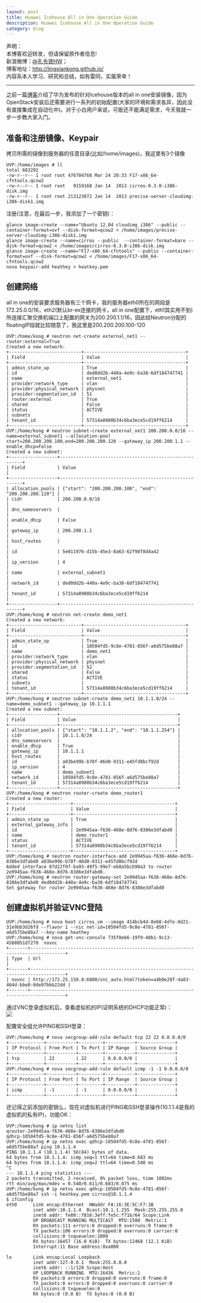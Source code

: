 ```yaml
---
layout: post
title: Huawei Icehouse All in One Operation Guide
description: Huawei Icehouse All in One Operation Guide
category: blog
---
```


声明：  
本博客欢迎转发，但请保留原作者信息!  
新浪微博：[@孔令贤HW](http://weibo.com/lingxiankong)；   
博客地址：<http://lingxiankong.github.io/>  
内容系本人学习、研究和总结，如有雷同，实属荣幸！

----------------

之前一篇[博客](http://lingxiankong.github.io/blog/2014/04/29/openstack-icehouse-allinone/)介绍了华为发布的针对Icehouse版本的all in one安装镜像，因为OpenStack安装后还需要进行一系列的初始配置(大家的环境和需求各异，因此没有直接集成在自动化中)。对于小白用户来说，可能还不能满足需求，今天我就一步一步教大家入门。

## 准备和注册镜像、Keypair  
拷贝所需的镜像到服务器的任意目录(比如/home/images)，我这里有3个镜像

    UVP:/home/images # ll
    total 683292
    -rw-r--r-- 1 root root 476704768 Mar 24 20:33 F17-x86_64-cfntools.qcow2
    -rw-r--r-- 1 root root   9159168 Jan 14  2013 cirros-0.3.0-i386-disk.img
    -rw-r--r-- 1 root root 213123072 Jan 14  2013 precise-server-cloudimg-i386-disk1.img
    
注册(注意，在最后一步，我添加了一个密钥)：

    glance image-create --name="Ubuntu 12.04 cloudimg i386" --public --container-format=ovf --disk-format=qcow2 < /home/images/precise-server-cloudimg-i386-disk1.img
    glance image-create --name=cirros --public  --container-format=bare --disk-format=qcow2 < /home/images/cirros-0.3.0-i386-disk.img
    glance image-create --name="F17-x86_64-cfntools" --public --container-format=ovf --disk-format=qcow2 < /home/images/F17-x86_64-cfntools.qcow2
    nova keypair-add heathey > heatkey.pem
    
## 创建网络  
all in one的安装要求服务器有三个网卡，我的服务器eth0所在的网段是172.25.0.0/16，eth2(默认br-ex连接的网卡，all in one配置下，eth1其实用不到)所连接汇聚交换机端口上配置的网关为200.200.1.1/16，因此给Neutron分配的floatingIP段就比较随意了，我这里是200.200.200.100-120

    UVP:/home/kong # neutron net-create external_net1 --router:external=True
    Created a new network:
    +---------------------------+--------------------------------------+
    | Field                     | Value                                |
    +---------------------------+--------------------------------------+
    | admin_state_up            | True                                 |
    | id                        | ded0dd2b-440a-4e9c-ba38-6df184747741 |
    | name                      | external_net1                        |
    | provider:network_type     | vlan                                 |
    | provider:physical_network | physnet                              |
    | provider:segmentation_id  | 51                                   |
    | router:external           | True                                 |
    | shared                    | False                                |
    | status                    | ACTIVE                               |
    | subnets                   |                                      |
    | tenant_id                 | 57314a8980b34c6ba3ece5cd19ff6214     |
    +---------------------------+--------------------------------------+
    UVP:/home/kong # neutron subnet-create external_net1 200.200.0.0/16 --name=external_subnet1 --allocation-pool start=200.200.200.100,end=200.200.200.120 --gateway_ip 200.200.1.1 --enable_dhcp=False
    Created a new subnet:
    +------------------+--------------------------------------------------------+
    | Field            | Value                                                  |
    +------------------+--------------------------------------------------------+
    | allocation_pools | {"start": "200.200.200.100", "end": "200.200.200.120"} |
    | cidr             | 200.200.0.0/16                                         |
    | dns_nameservers  |                                                        |
    | enable_dhcp      | False                                                  |
    | gateway_ip       | 200.200.1.1                                            |
    | host_routes      |                                                        |
    | id               | 5e011976-d15b-45e3-8a63-62f98f8d4a42                   |
    | ip_version       | 4                                                      |
    | name             | external_subnet1                                       |
    | network_id       | ded0dd2b-440a-4e9c-ba38-6df184747741                   |
    | tenant_id        | 57314a8980b34c6ba3ece5cd19ff6214                       |
    +------------------+--------------------------------------------------------+
    UVP:/home/kong # neutron net-create demo_net1
    Created a new network:
    +---------------------------+--------------------------------------+
    | Field                     | Value                                |
    +---------------------------+--------------------------------------+
    | admin_state_up            | True                                 |
    | id                        | 10504fd5-9c8e-4781-856f-a6d575be88a7 |
    | name                      | demo_net1                            |
    | provider:network_type     | vlan                                 |
    | provider:physical_network | physnet                              |
    | provider:segmentation_id  | 52                                   |
    | shared                    | False                                |
    | status                    | ACTIVE                               |
    | subnets                   |                                      |
    | tenant_id                 | 57314a8980b34c6ba3ece5cd19ff6214     |
    +---------------------------+--------------------------------------+
    UVP:/home/kong # neutron subnet-create demo_net1 10.1.1.0/24 --name=demo_subnet1 --gateway_ip 10.1.1.1
    Created a new subnet:
    +------------------+--------------------------------------------+
    | Field            | Value                                      |
    +------------------+--------------------------------------------+
    | allocation_pools | {"start": "10.1.1.2", "end": "10.1.1.254"} |
    | cidr             | 10.1.1.0/24                                |
    | dns_nameservers  |                                            |
    | enable_dhcp      | True                                       |
    | gateway_ip       | 10.1.1.1                                   |
    | host_routes      |                                            |
    | id               | a03be99b-b78f-46d0-9311-e45fd8bcf92d       |
    | ip_version       | 4                                          |
    | name             | demo_subnet1                               |
    | network_id       | 10504fd5-9c8e-4781-856f-a6d575be88a7       |
    | tenant_id        | 57314a8980b34c6ba3ece5cd19ff6214           |
    +------------------+--------------------------------------------+
    UVP:/home/kong # neutron router-create demo_router1
    Created a new router:
    +-----------------------+--------------------------------------+
    | Field                 | Value                                |
    +-----------------------+--------------------------------------+
    | admin_state_up        | True                                 |
    | external_gateway_info |                                      |
    | id                    | 2e9945aa-f636-468e-8d76-8386e3dfabd0 |
    | name                  | demo_router1                         |
    | status                | ACTIVE                               |
    | tenant_id             | 57314a8980b34c6ba3ece5cd19ff6214     |
    +-----------------------+--------------------------------------+
    UVP:/home/kong # neutron router-interface-add 2e9945aa-f636-468e-8d76-8386e3dfabd0 a03be99b-b78f-46d0-9311-e45fd8bcf92d
    Added interface 87d22f0f-ba93-49f5-99e7-eb8a5bcb90a3 to router 2e9945aa-f636-468e-8d76-8386e3dfabd0.
    UVP:/home/kong # neutron router-gateway-set 2e9945aa-f636-468e-8d76-8386e3dfabd0 ded0dd2b-440a-4e9c-ba38-6df184747741
    Set gateway for router 2e9945aa-f636-468e-8d76-8386e3dfabd0
    
## 创建虚拟机并验证VNC登陆  

    UVP:/home/kong # nova boot cirros_vm --image 414bcb4d-8e68-4dfe-8d21-31e9bb3d26fd --flavor 1 --nic net-id=10504fd5-9c8e-4781-856f-a6d575be88a7 --key-name heathey
    UVP:/home/kong # nova get-vnc-console 735f0e66-19f9-40b1-9c13-4588051d7270  novnc
    +-------+-----------------------------------------------------------------------------------+
    | Type  | Url                                                                               |
    +-------+-----------------------------------------------------------------------------------+
    | novnc | http://172.25.150.8:6080/vnc_auto.html?token=a4b0e28f-da83-464d-bbe0-0de97bbb22dd |
    +-------+-----------------------------------------------------------------------------------+

通过VNC登录虚拟机后，查看虚拟机的IP(证明系统的DHCP功能正常)：  
![](/images/2014-05-12-huawei-allinone-operation-guide/1.png)  

配置安全组允许PING和SSH登录：

    UVP:/home/kong # nova secgroup-add-rule default tcp 22 22 0.0.0.0/0
    +-------------+-----------+---------+-----------+--------------+
    | IP Protocol | From Port | To Port | IP Range  | Source Group |
    +-------------+-----------+---------+-----------+--------------+
    | tcp         | 22        | 22      | 0.0.0.0/0 |              |
    +-------------+-----------+---------+-----------+--------------+
    UVP:/home/kong # nova secgroup-add-rule default icmp -1 -1 0.0.0.0/0
    +-------------+-----------+---------+-----------+--------------+
    | IP Protocol | From Port | To Port | IP Range  | Source Group |
    +-------------+-----------+---------+-----------+--------------+
    | icmp        | -1        | -1      | 0.0.0.0/0 |              |
    +-------------+-----------+---------+-----------+--------------+
    
还记得之前添加的密钥么，现在对虚拟机进行PING和SSH登录操作(10.1.1.4是我的虚拟机的私有IP)，功能OK：

    UVP:/home/kong # ip netns list
    qrouter-2e9945aa-f636-468e-8d76-8386e3dfabd0
    qdhcp-10504fd5-9c8e-4781-856f-a6d575be88a7
    UVP:/home/kong # ip netns exec qdhcp-10504fd5-9c8e-4781-856f-a6d575be88a7 ping 10.1.1.4
    PING 10.1.1.4 (10.1.1.4) 56(84) bytes of data.
    64 bytes from 10.1.1.4: icmp_seq=1 ttl=64 time=0.683 ms
    64 bytes from 10.1.1.4: icmp_seq=2 ttl=64 time=0.540 ms
    ^C
    --- 10.1.1.4 ping statistics ---
    2 packets transmitted, 2 received, 0% packet loss, time 1002ms
    rtt min/avg/max/mdev = 0.540/0.611/0.683/0.075 ms
    UVP:/home/kong # ip netns exec qdhcp-10504fd5-9c8e-4781-856f-a6d575be88a7 ssh -i heatkey.pem cirros@10.1.1.4
    $ ifconfig
    eth0      Link encap:Ethernet  HWaddr FA:16:3E:5C:F7:1B  
              inet addr:10.1.1.4  Bcast:10.1.1.255  Mask:255.255.255.0
              inet6 addr: fe80::f816:3eff:fe5c:f71b/64 Scope:Link
              UP BROADCAST RUNNING MULTICAST  MTU:1500  Metric:1
              RX packets:111 errors:0 dropped:0 overruns:0 frame:0
              TX packets:106 errors:0 dropped:0 overruns:0 carrier:0
              collisions:0 txqueuelen:1000 
              RX bytes:16457 (16.0 KiB)  TX bytes:12468 (12.1 KiB)
              Interrupt:11 Base address:0xa000 
    
    lo        Link encap:Local Loopback  
              inet addr:127.0.0.1  Mask:255.0.0.0
              inet6 addr: ::1/128 Scope:Host
              UP LOOPBACK RUNNING  MTU:16436  Metric:1
              RX packets:0 errors:0 dropped:0 overruns:0 frame:0
              TX packets:0 errors:0 dropped:0 overruns:0 carrier:0
              collisions:0 txqueuelen:0 
              RX bytes:0 (0.0 B)  TX bytes:0 (0.0 B)


